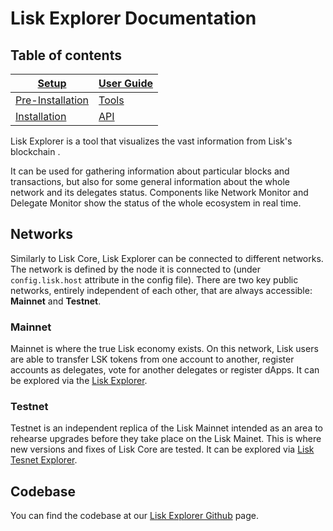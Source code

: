 # Lisk Explorer Documentation

## Table of contents
[Setup](setup/setup.md) | [User Guide](user-guide/user-guide.md) | 
--- | ---
[Pre-Installation](setup/pre-install/pre-install.md) | [Tools](user-guide/tools/tools.md)
[Installation](setup/install/install.md) | [API](user-guide/api/api.md)


Lisk Explorer is a tool that visualizes the vast information from Lisk's blockchain . 

It can be used for gathering information about particular blocks and transactions, but also for some general information about the whole network and its delegates status. Components like Network Monitor and Delegate Monitor show the status of the whole ecosystem in real time.

## Networks

Similarly to Lisk Core, Lisk Explorer can be connected to different networks. The network is defined by the node it is connected to (under `config.lisk.host` attribute in the config file). There are two key public networks, entirely independent of each other, that are always accessible: **Mainnet** and **Testnet**. 

### Mainnet
Mainnet is where the true Lisk economy exists. On this network, Lisk users are able to transfer LSK tokens from one account to another, register accounts as delegates, vote for another delegates or register dApps. It can be explored via the [Lisk Explorer](https://explorer.lisk.io).

### Testnet
Testnet is an independent replica of the Lisk Mainnet intended as an area to rehearse upgrades before they take place on the Lisk Mainet. This is where new versions and fixes of Lisk Core are tested. It can be explored via [Lisk Tesnet Explorer](https://testnet-explorer.lisk.io).

## Codebase

You can find the codebase at our [Lisk Explorer Github](https://github.com/LiskHQ/lisk-explorer) page.
